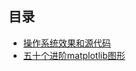 ## 目录

[]()

- [操作系统效果和源代码](</matplotlib/czxt/0>)
- [五十个进阶matplotlib图形](</matplotlib/gallery/README>)